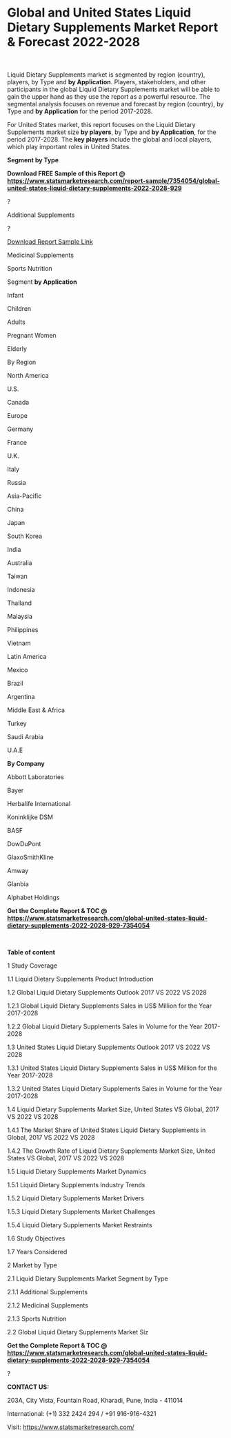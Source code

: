 <h1>Global and United States Liquid Dietary Supplements Market Report & Forecast 2022-2028</h1><br/><p>Liquid Dietary Supplements market is segmented by region (country), players, by Type and <strong>by Application</strong>. Players, stakeholders, and other participants in the global Liquid Dietary Supplements market will be able to gain the upper hand as they use the report as a powerful resource. The segmental analysis focuses on revenue and forecast by region (country), by Type and <strong>by Application</strong> for the period 2017-2028.</p>
 
 
 
 <p>For United States market, this report focuses on the Liquid Dietary Supplements market size <strong>by players</strong>, by Type and <strong>by Application</strong>, for the period 2017-2028. The <strong>key players</strong> include the global and local players, which play important roles in United States.</p>
 
 
 
 <p><strong>Segment by Type</strong></p>
 
 
 
 <div><b>Download FREE Sample of this Report @ <a href="https://www.statsmarketresearch.com/download-free-sample/7354054/global-united-states-liquid-dietary-supplements-2022-2028-929">https://www.statsmarketresearch.com/report-sample/7354054/global-united-states-liquid-dietary-supplements-2022-2028-929</a></b></div>
 
 
 
 <p>? </p>
 
 
 
 <p>Additional Supplements</p>
 
 
 
 <p>? </p>
 
 
 
 <p><a href="https://www.statsmarketresearch.com/download-free-sample/7354054/global-united-states-liquid-dietary-supplements-2022-2028-929">Download Report Sample Link</a></p>
 
 
 
 <p>Medicinal Supplements</p>
 
 
 
 <p>Sports Nutrition</p>
 
 
 
 <p>Segment <strong>by Application</strong></p>
 
 
 
 <p>Infant</p>
 
 
 
 <p>Children</p>
 
 
 
 <p>Adults</p>
 
 
 
 <p>Pregnant Women</p>
 
 
 
 <p>Elderly</p>
 
 
 
 <p>By Region</p>
 
 
 
 <p>North America</p>
 
 
 
 <p>U.S.</p>
 
 
 
 <p>Canada</p>
 
 
 
 <p>Europe</p>
 
 
 
 <p>Germany</p>
 
 
 
 <p>France</p>
 
 
 
 <p>U.K.</p>
 
 
 
 <p>Italy</p>
 
 
 
 <p>Russia</p>
 
 
 
 <p>Asia-Pacific</p>
 
 
 
 <p>China</p>
 
 
 
 <p>Japan</p>
 
 
 
 <p>South Korea</p>
 
 
 
 <p>India</p>
 
 
 
 <p>Australia</p>
 
 
 
 <p>Taiwan</p>
 
 
 
 <p>Indonesia</p>
 
 
 
 <p>Thailand</p>
 
 
 
 <p>Malaysia</p>
 
 
 
 <p>Philippines</p>
 
 
 
 <p>Vietnam</p>
 
 
 
 <p>Latin America</p>
 
 
 
 <p>Mexico</p>
 
 
 
 <p>Brazil</p>
 
 
 
 <p>Argentina</p>
 
 
 
 <p>Middle East & Africa</p>
 
 
 
 <p>Turkey</p>
 
 
 
 <p>Saudi Arabia</p>
 
 
 
 <p>U.A.E</p>
 
 
 
 <p><strong>By Company</strong></p>
 
 
 
 <p>Abbott Laboratories</p>
 
 
 
 <p>Bayer</p>
 
 
 
 <p>Herbalife International</p>
 
 
 
 <p>Koninklijke DSM</p>
 
 
 
 <p>BASF</p>
 
 
 
 <p>DowDuPont</p>
 
 
 
 <p>GlaxoSmithKline</p>
 
 
 
 <p>Amway</p>
 
 
 
 <p>Glanbia</p>
 
 
 
 <p>Alphabet Holdings</p>
 
 
 
 <div><b>Get the Complete Report & TOC @ <a href="https://www.statsmarketresearch.com/global-united-states-liquid-dietary-supplements-2022-2028-929-7354054">https://www.statsmarketresearch.com/global-united-states-liquid-dietary-supplements-2022-2028-929-7354054</a></b></div>
 
 
 
 <p><br />
 
 <b>Table of content</b></p>
 
 
 
 <p>1 Study Coverage<br />
 
 1.1 Liquid Dietary Supplements Product Introduction<br />
 
 1.2 Global Liquid Dietary Supplements Outlook 2017 VS 2022 VS 2028<br />
 
 1.2.1 Global Liquid Dietary Supplements Sales in US$ Million for the Year 2017-2028<br />
 
 1.2.2 Global Liquid Dietary Supplements Sales in Volume for the Year 2017-2028<br />
 
 1.3 United States Liquid Dietary Supplements Outlook 2017 VS 2022 VS 2028<br />
 
 1.3.1 United States Liquid Dietary Supplements Sales in US$ Million for the Year 2017-2028<br />
 
 1.3.2 United States Liquid Dietary Supplements Sales in Volume for the Year 2017-2028<br />
 
 1.4 Liquid Dietary Supplements Market Size, United States VS Global, 2017 VS 2022 VS 2028<br />
 
 1.4.1 The Market Share of United States Liquid Dietary Supplements in Global, 2017 VS 2022 VS 2028<br />
 
 1.4.2 The Growth Rate of Liquid Dietary Supplements Market Size, United States VS Global, 2017 VS 2022 VS 2028<br />
 
 1.5 Liquid Dietary Supplements Market Dynamics<br />
 
 1.5.1 Liquid Dietary Supplements Industry Trends<br />
 
 1.5.2 Liquid Dietary Supplements Market Drivers<br />
 
 1.5.3 Liquid Dietary Supplements Market Challenges<br />
 
 1.5.4 Liquid Dietary Supplements Market Restraints<br />
 
 1.6 Study Objectives<br />
 
 1.7 Years Considered<br />
 
 2 Market by Type<br />
 
 2.1 Liquid Dietary Supplements Market Segment by Type<br />
 
 2.1.1 Additional Supplements<br />
 
 2.1.2 Medicinal Supplements<br />
 
 2.1.3 Sports Nutrition<br />
 
 2.2 Global Liquid Dietary Supplements Market Siz</p>
 
 
 
 <div><b>Get the Complete Report & TOC @ <a href="https://www.statsmarketresearch.com/global-united-states-liquid-dietary-supplements-2022-2028-929-7354054">https://www.statsmarketresearch.com/global-united-states-liquid-dietary-supplements-2022-2028-929-7354054</a></b></div>
 
 
 
 <p>? </p>
 
 
 
 <p><b>CONTACT US:</b><br />
 
 203A, City Vista, Fountain Road, Kharadi, Pune, India - 411014<br />
 
 International: (+1) 332 2424 294 / +91 916-916-4321<br />
 
 Visit: <a href="https://www.statsmarketresearch.com/">https://www.statsmarketresearch.com/</a></p>